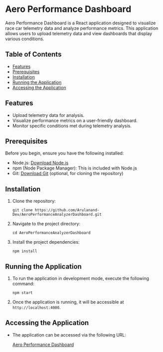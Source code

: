 # Aero Performance Dashboard

Aero Performance Dashboard is a React application designed to visualize race car telemetry data and analyze performance metrics. This application allows users to upload telemetry data and view dashboards that display various conditions.

## Table of Contents

- [Features](#features)
- [Prerequisites](#prerequisites)
- [Installation](#installation)
- [Running the Application](#running-the-application)
- [Accessing the Application](#accessing-the-application)

## Features

- Upload telemetry data for analysis.
- Visualize performance metrics on a user-friendly dashboard.
- Monitor specific conditions met during telemetry analysis.

## Prerequisites

Before you begin, ensure you have the following installed:

- Node.js: [Download Node.js](https://nodejs.org/)
- npm (Node Package Manager): This is included with Node.js
- Git: [Download Git](https://git-scm.com/) (optional, for cloning the repository)

## Installation

1. Clone the repository:

   `git clone https://github.com/Arulanand-Dev/AeroPerformanceAnalyzerDashboard.git`

2. Navigate to the project directory:

   `cd AeroPerformanceAnalyzerDashboard`

3. Install the project dependencies:

   `npm install`

## Running the Application

1. To run the application in development mode, execute the following command:

   `npm start`

2. Once the application is running, it will be accessible at `http://localhost:4000`.

## Accessing the Application

- The application can be accessed via the following URL:

  [Aero Performance Dashboard](https://agreeable-island-0eb549e0f.5.azurestaticapps.net)
